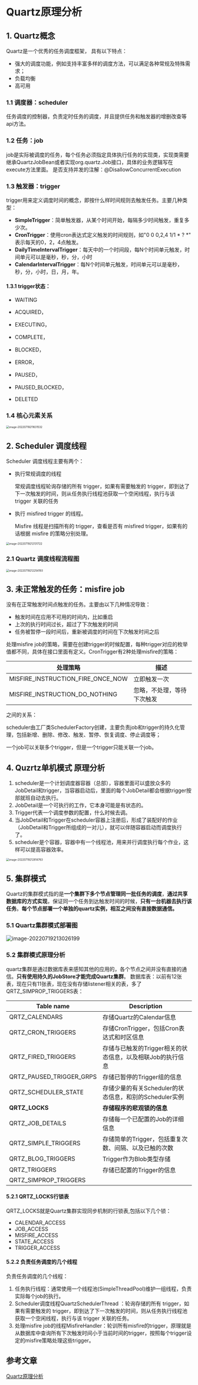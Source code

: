 # Quartz原理分析

## 1. Quartz概念

Quartz是一个优秀的任务调度框架， 具有以下特点：

- 强大的调度功能，例如支持丰富多样的调度方法，可以满足各种常规及特殊需求；
- 负载均衡
- 高可用

### 1.1 调度器：scheduler

任务调度的控制器，负责定时任务的调度，并且提供任务和触发器的增删改查等api方法。

### 1.2 任务：job

job是实际被调度的任务，每个任务必须指定具体执行任务的实现类，实现类需要继承QuartzJobBean或者实现org.quartz.Job接口，具体的业务逻辑写在execute方法里面。
 是否支持并发的注解：@DisallowConcurrentExecution

### 1.3 触发器：trigger

trigger用来定义调度时间的概念，即按什么样时间规则去触发任务。主要几种类型：

- **SimpleTrigger**：简单触发器，从某个时间开始，每隔多少时间触发，重复多少次。
- **CronTrigger**：使用cron表达式定义触发的时间规则，如"0 0 0,2,4 1/1 * ? *" 表示每天的0，2，4点触发。
- **DailyTimeIntervalTrigger**：每天中的一个时间段，每N个时间单元触发，时间单元可以是毫秒，秒，分，小时
- **CalendarIntervalTrigger**：每N个时间单元触发，时间单元可以是毫秒，秒，分，小时，日，月，年。

#### 1.3.1 trigger状态：

- WAITING

- ACQUIRED，
- EXECUTING，
- COMPLETE，
- BLOCKED，
- ERROR，
- PAUSED，
- PAUSED_BLOCKED，
- DELETED

### 1.4 核心元素关系

<img src="https://zszblog.oss-cn-beijing.aliyuncs.com/zszblog/image-20220719211631532.png" alt="image-20220719211631532" style="zoom:50%;" />

## 2. Scheduler 调度线程

Scheduler 调度线程主要有两个： 

- 执行常规调度的线程

  常规调度线程轮询存储的所有 trigger，如果有需要触发的 trigger，即到达了下一次触发的时间，则从任务执行线程池获取一个空闲线程，执行与该 trigger 关联的任务

- 执行 misfired trigger 的线程。

  Misfire 线程是扫描所有的 trigger，查看是否有 misfired trigger，如果有的话根据 misfire 的策略分别处理。

<img src="https://zszblog.oss-cn-beijing.aliyuncs.com/zszblog/image-20220719212131722.png" alt="image-20220719212131722" style="zoom:50%;" />

### 2.1 Quartz 调度线程流程图

<img src="https://zszblog.oss-cn-beijing.aliyuncs.com/zszblog/image-20220719212254193.png" alt="image-20220719212254193" style="zoom:50%;" />

## 3. 未正常触发的任务：misfire job

没有在正常触发时间点触发的任务。主要由以下几种情况导致：

- 触发时间在应用不可用的时间内，比如重启
- 上次的执行时间过长，超过了下次触发的时间
- 任务被暂停一段时间后，重新被调度的时间在下次触发时间之后

处理misfire job的策略，需要在创建trigger的时候配置，每种trigger对应的枚举值都不同，具体在接口里面有定义。CronTrigger有2种处理misfire的策略：

| 处理策略                          | 描述                       |
| --------------------------------- | -------------------------- |
| MISFIRE_INSTRUCTION_FIRE_ONCE_NOW | 立即触发一次               |
| MISFIRE_INSTRUCTION_DO_NOTHING    | 忽略，不处理，等待下次触发 |

之间的关系：

scheduler由工厂类SchedulerFactory创建，主要负责job和trigger的持久化管理，包括新增、删除、修改、触发、暂停、恢复调度、停止调度等；

一个job可以关联多个trigger，但是一个trigger只能关联一个job。

## 4. Quzrtz单机模式 原理分析

1. scheduler是一个计划调度器容器（总部），容器里面可以盛放众多的JobDetail和trigger，当容器启动后，里面的每个JobDetail都会根据trigger按部就班自动去执行。
2. JobDetail是一个可执行的工作，它本身可能是有状态的。
3. Trigger代表一个调度参数的配置，什么时候去调。
4. 当JobDetail和Trigger在scheduler容器上注册后，形成了装配好的作业（JobDetail和Trigger所组成的一对儿），就可以伴随容器启动而调度执行了。
5. scheduler是个容器，容器中有一个线程池，用来并行调度执行每个作业，这样可以提高容器效率。

<img src="https://zszblog.oss-cn-beijing.aliyuncs.com/zszblog/image-20220719212814763.png" alt="image-20220719212814763" style="zoom:50%;" />

## 5. 集群模式

Quartz的集群模式指的是**一个集群下多个节点管理同一批任务的调度**，**通过共享数据库的方式实现**，保证同一个任务到达触发时间的时候，**只有一台机器去执行该任务**。**每个节点部署一个单独的quartz实例，相互之间没有直接数据通信。**

### 5.1 Quartz集群模式部署图

![image-20220719213026199](https://zszblog.oss-cn-beijing.aliyuncs.com/zszblog/image-20220719213026199.png)

### 5.2 集群模式原理分析

quartz集群是通过数据库表来感知其他的应用的，各个节点之间并没有直接的通信。**只有使用持久的JobStore才能完成Quartz集群**。
 数据库表：以前有12张表，现在只有11张表，现在没有存储listener相关的表，多了QRTZ_SIMPROP_TRIGGERS表：

| Table name               | Description                                                |
| ------------------------ | ---------------------------------------------------------- |
| QRTZ_CALENDARS           | 存储Quartz的Calendar信息                                   |
| QRTZ_CRON_TRIGGERS       | 存储CronTrigger，包括Cron表达式和时区信息                  |
| QRTZ_FIRED_TRIGGERS      | 存储与已触发的Trigger相关的状态信息，以及相联Job的执行信息 |
| QRTZ_PAUSED_TRIGGER_GRPS | 存储已暂停的Trigger组的信息                                |
| QRTZ_SCHEDULER_STATE     | 存储少量的有关Scheduler的状态信息，和别的Scheduler实例     |
| **QRTZ_LOCKS**           | **存储程序的悲观锁的信息**                                 |
| QRTZ_JOB_DETAILS         | 存储每一个已配置的Job的详细信息                            |
| QRTZ_SIMPLE_TRIGGERS     | 存储简单的Trigger，包括重复次数、间隔、以及已触的次数      |
| QRTZ_BLOG_TRIGGERS       | Trigger作为Blob类型存储                                    |
| QRTZ_TRIGGERS            | 存储已配置的Trigger的信息                                  |
| QRTZ_SIMPROP_TRIGGERS    |                                                            |

#### 5.2.1 QRTZ_LOCKS行锁表

QRTZ_LOCKS就是Quartz集群实现同步机制的行锁表,包括以下几个锁：

- CALENDAR_ACCESS
- JOB_ACCESS
- MISFIRE_ACCESS
- STATE_ACCESS
- TRIGGER_ACCESS

#### 5.2.2 负责任务调度的几个线程

负责任务调度的几个线程：

1. 任务执行线程：通常使用一个线程池(SimpleThreadPool)维护一组线程，负责实际每个job的执行。
2. Scheduler调度线程QuartzSchedulerThread ：轮询存储的所有 trigger，如果有需要触发的 trigger，即到达了下一次触发的时间，则从任务执行线程池获取一个空闲线程，执行与该 trigger 关联的任务。
3. 处理misfire job的线程MisfireHandler：轮训所有misfire的trigger，原理就是从数据库中查询所有下次触发时间小于当前时间的trigger，按照每个trigger设定的misfire策略处理这些trigger。

## 参考文章

[Quartz原理分析](https://www.jianshu.com/p/e95d6764b4d9)